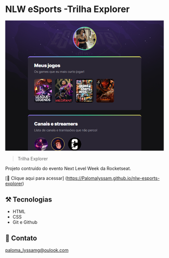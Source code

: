 # NLW eSports -Trilha Explorer

![preview](./preview.png)

> Trilha Explorer

Projeto contruído do evento Next Level Week da Rocketseat.

[🔗 Clique aqui para acessar] (https://Palomalyssam.github.io/nlw-esports-explorer)

## ⚒ Tecnologias

- HTML
- CSS
- Git e Github

## 🖤 Contato

paloma_lyssamg@oulook.com